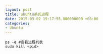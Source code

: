 ```yaml
---
layout: post
title: ubuntu杀死进程
date: 2015-03-02 19:17:55.000000000 +08:00
categories:
- Ubuntu
---
```


    ps -e #查看进程列表
    sudo kill <pid>
